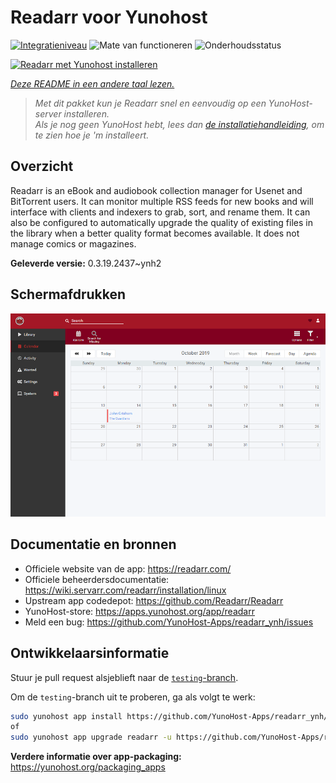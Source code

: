 <!--
NB: Deze README is automatisch gegenereerd door <https://github.com/YunoHost/apps/tree/master/tools/readme_generator>
Hij mag NIET handmatig aangepast worden.
-->

# Readarr voor Yunohost

[![Integratieniveau](https://apps.yunohost.org/badge/integration/readarr)](https://ci-apps.yunohost.org/ci/apps/readarr/)
![Mate van functioneren](https://apps.yunohost.org/badge/state/readarr)
![Onderhoudsstatus](https://apps.yunohost.org/badge/maintained/readarr)

[![Readarr met Yunohost installeren](https://install-app.yunohost.org/install-with-yunohost.svg)](https://install-app.yunohost.org/?app=readarr)

*[Deze README in een andere taal lezen.](./ALL_README.md)*

> *Met dit pakket kun je Readarr snel en eenvoudig op een YunoHost-server installeren.*  
> *Als je nog geen YunoHost hebt, lees dan [de installatiehandleiding](https://yunohost.org/install), om te zien hoe je 'm installeert.*

## Overzicht

Readarr is an eBook and audiobook collection manager for Usenet and BitTorrent users. It can monitor multiple RSS feeds for new books and will interface with clients and indexers to grab, sort, and rename them. It can also be configured to automatically upgrade the quality of existing files in the library when a better quality format becomes available. It does not manage comics or magazines.

**Geleverde versie:** 0.3.19.2437~ynh2

## Schermafdrukken

![Schermafdrukken van Readarr](./doc/screenshots/calendar.png)

## Documentatie en bronnen

- Officiele website van de app: <https://readarr.com/>
- Officiele beheerdersdocumentatie: <https://wiki.servarr.com/readarr/installation/linux>
- Upstream app codedepot: <https://github.com/Readarr/Readarr>
- YunoHost-store: <https://apps.yunohost.org/app/readarr>
- Meld een bug: <https://github.com/YunoHost-Apps/readarr_ynh/issues>

## Ontwikkelaarsinformatie

Stuur je pull request alsjeblieft naar de [`testing`-branch](https://github.com/YunoHost-Apps/readarr_ynh/tree/testing).

Om de `testing`-branch uit te proberen, ga als volgt te werk:

```bash
sudo yunohost app install https://github.com/YunoHost-Apps/readarr_ynh/tree/testing --debug
of
sudo yunohost app upgrade readarr -u https://github.com/YunoHost-Apps/readarr_ynh/tree/testing --debug
```

**Verdere informatie over app-packaging:** <https://yunohost.org/packaging_apps>

